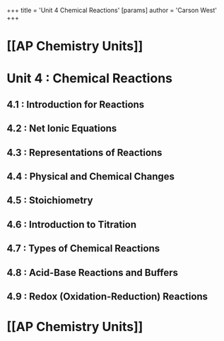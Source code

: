 +++
 title = 'Unit 4  Chemical Reactions'
[params]
	author = 'Carson West'
+++
# [[AP Chemistry Units]]

# Unit 4 : Chemical Reactions
## 4.1 : Introduction for Reactions
## 4.2 : Net Ionic Equations
## 4.3 : Representations of Reactions
## 4.4 : Physical and Chemical Changes
## 4.5 : Stoichiometry
## 4.6 : Introduction to Titration
## 4.7 : Types of Chemical Reactions
## 4.8 : Acid-Base Reactions and Buffers
## 4.9 : Redox (Oxidation-Reduction) Reactions

# [[AP Chemistry Units]]